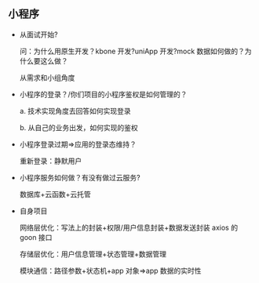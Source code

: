 ## 小程序

- 从面试开始?

  问：为什么用原生开发？kbone 开发?uniApp 开发?mock 数据如何做的？为什么要这么做？

  从需求和小组角度

- 小程序的登录？/你们项目的小程序鉴权是如何管理的？

  a. 技术实现角度去回答如何实现登录

  b. 从自己的业务出发，如何实现的鉴权

- 小程序登录过期=>应用的登录态维持？

  重新登录：静默用户

- 小程序服务如何做？有没有做过云服务?

  数据库+云函数+云托管

- 自身项目

  网络层优化：写法上的封装+权限/用户信息封装+数据发送封装 axios 的 goon 接口

  存储层优化：用户信息管理+状态管理+数据管理

  模块通信：路径参数+状态机+app 对象=>app 数据的实时性
